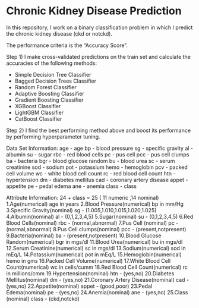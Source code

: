 # Chronic Kidney Disease Prediction
In this repository, I work on a binary classification problem in which I predict the chronic kidney disease (ckd or notckd).

The performance criteria is the “Accuracy Score”.

Step 1) I make cross-validated predictions on the train set and calculate the accuracies of the following methods:
- Simple Decision Tree Classifier
- Bagged Decision Trees Classifier
- Random Forest Classifier
- Adaptive Boosting Classifier
- Gradient Boosting Classifier
- XGBoost Classifier
- LightGBM Classifier
- CatBoost Classifier

Step 2) I find the best performing method above and boost its performance by performing hyperparameter tuning.

Data Set Information: 
age - age bp - blood pressure sg - specific gravity al - albumin su - sugar rbc - red blood cells pc - pus cell pcc - pus cell clumps ba - bacteria bgr - blood glucose random bu - blood urea sc - serum creatinine sod - sodium pot - potassium 
hemo - hemoglobin pcv - packed cell volume wc - white blood cell count rc - red blood cell count htn - hypertension dm - diabetes mellitus cad - coronary artery disease appet - appetite pe - pedal edema ane - anemia class - class 

Attribute Information: 
24 + class = 25 ( 11 numeric ,14 nominal)
1.Age(numerical) age in years 2.Blood Pressure(numerical) bp in mm/Hg 3.Specific Gravity(nominal) sg - (1.005,1.010,1.015,1.020,1.025)
4.Albumin(nominal) al - (0,1,2,3,4,5) 
5.Sugar(nominal) su - (0,1,2,3,4,5) 6.Red Blood Cells(nominal) rbc - (normal,abnormal)
7.Pus Cell (nominal) pc - (normal,abnormal) 8.Pus Cell clumps(nominal) pcc - (present,notpresent)
9.Bacteria(nominal) ba - (present,notpresent) 10.Blood Glucose Random(numerical) bgr in mgs/dl
11.Blood Urea(numerical) bu in mgs/dl 12.Serum Creatinine(numerical) sc in mgs/dl
13.Sodium(numerical) sod in mEq/L
14.Potassium(numerical) pot in mEq/L
15.Hemoglobin(numerical) hemo in gms 16.Packed Cell Volume(numerical) 17.White Blood Cell Count(numerical) wc in cells/cumm
18.Red Blood Cell Count(numerical) rc in millions/cmm
19.Hypertension(nominal) htn - (yes,no) 20.Diabetes Mellitus(nominal) dm - (yes,no)
21.Coronary Artery Disease(nominal) cad - (yes,no)
22.Appetite(nominal) appet - (good,poor) 23.Pedal Edema(nominal) pe - (yes,no)
24.Anemia(nominal) ane - (yes,no) 25.Class (nominal) class - (ckd,notckd) 

